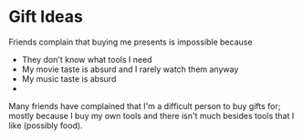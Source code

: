 
# Gift Ideas

Friends complain that buying me presents is impossible because

 - They don't know what tools I need
 - My movie taste is absurd and I rarely watch them anyway
 - My music taste is absurd
 - 

Many friends have complained that I'm a difficult person
to buy gifts for; mostly because I buy my own tools and
there isn't much besides tools that I like (possibly food).



